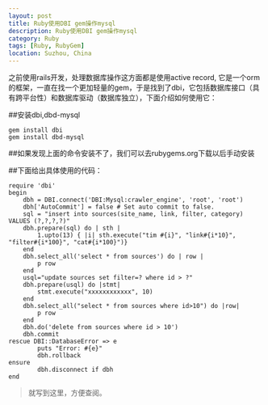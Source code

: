 ```yaml
---
layout: post
title: Ruby使用DBI gem操作mysql
description: Ruby使用DBI gem操作mysql
category: Ruby
tags: [Ruby, RubyGem]
location: Suzhou, China
---
```

之前使用rails开发，处理数据库操作这方面都是使用active record, 它是一个orm的框架，一直在找一个更加轻量的gem，于是找到了dbi，它包括数据库接口（具有跨平台性）和数据库驱动（数据库独立），下面介绍如何使用它：

##安装dbi,dbd-mysql

	gem install dbi
	gem install dbd-mysql

##如果发现上面的命令安装不了，我们可以去rubygems.org下载以后手动安装

##下面给出具体使用的代码：

	require 'dbi'
	begin
		dbh = DBI.connect('DBI:Mysql:crawler_engine', 'root', 'root')
		dbh['AutoCommit'] = false # Set auto commit to false.
		sql = "insert into sources(site_name, link, filter, category) VALUES (?,?,?,?)"
		dbh.prepare(sql) do | sth |
			1.upto(13) { |i| sth.execute("tim #{i}", "link#{i*10}", "filter#{i*100}", "cat#{i*100}")}
		end
		dbh.select_all('select * from sources') do | row |
			p row
		end
		usql="update sources set filter=? where id > ?"
		dbh.prepare(usql) do |stmt|
			stmt.execute("xxxxxxxxxxxx", 10)
		end
		dbh.select_all("select * from sources where id>10") do |row|
			p row
		end
		dbh.do('delete from sources where id > 10')
		dbh.commit
	rescue DBI::DatabaseError => e
			puts "Error: #{e}"
			dbh.rollback
	ensure
			dbh.disconnect if dbh
	end

> 就写到这里，方便查阅。
